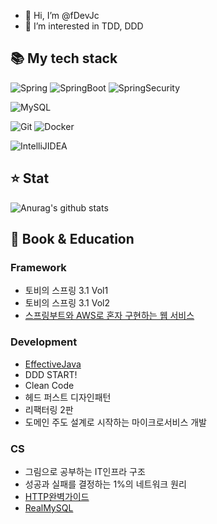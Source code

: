- 👋 Hi, I’m @fDevJc
- 👀 I’m interested in TDD, DDD

<!---
fDevJc/fDevJc is a ✨ special ✨ repository because its `README.md` (this file) appears on your GitHub profile.
You can click the Preview link to take a look at your changes.
--->

## 📚 My tech stack
![Spring](https://img.shields.io/badge/-Spring-6DB33F?style=for-the-badge&logo=Spring&logoColor=white)
![SpringBoot](https://img.shields.io/badge/-SpringBoot-6DB33F?style=for-the-badge&logo=SpringBoot&logoColor=white)
![SpringSecurity](https://img.shields.io/badge/-SpringSecurity-6DB33F?style=for-the-badge&logo=SpringSecurity&logoColor=white)

![MySQL](https://img.shields.io/badge/-MySQL-4479A1?style=for-the-badge&logo=MySQL&logoColor=white)

![Git](https://img.shields.io/badge/-Git-F05032?style=for-the-badge&logo=git&logoColor=white)
![Docker](https://img.shields.io/badge/-Docker-46a2f1?style=for-the-badge&logo=docker&logoColor=white)

![IntelliJIDEA](https://img.shields.io/badge/-IntelliJ-4479A1?style=for-the-badge&logo=IntelliJIDEA&logoColor=white)


## ⭐️ Stat
![Anurag's github stats](https://github-readme-stats.vercel.app/api?username=fDevJc&show_icons=true&theme=tokyonight)

## 📖 Book & Education
### Framework
- 토비의 스프링 3.1 Vol1
- 토비의 스프링 3.1 Vol2
- [스프링부트와 AWS로 혼자 구현하는 웹 서비스](https://github.com/fDevJc/freelec-springboot2-webservice)
### Development
- [EffectiveJava](https://github.com/fDevJc/TIL/tree/main/BOOK/effectivejava)
- DDD START!
- Clean Code
- 헤드 퍼스트 디자인패턴
- 리팩터링 2판
- 도메인 주도 설계로 시작하는 마이크로서비스 개발
### CS
- 그림으로 공부하는 IT인프라 구조
- 성공과 실패를 결정하는 1%의 네트워크 원리
- [HTTP완벽가이드](https://github.com/fDevJc/TIL/tree/main/BOOK/HTTP%EC%99%84%EB%B2%BD%EA%B0%80%EC%9D%B4%EB%93%9C)
- [RealMySQL](https://github.com/fDevJc/TIL/tree/main/BOOK/RealMySQL)
